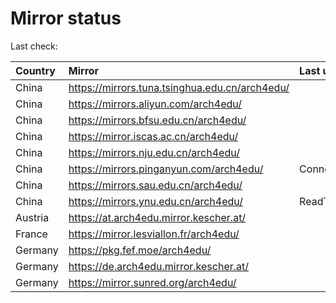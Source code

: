 <script src="./time.js"></script>
# Mirror status
Last check: <script type="text/javascript">localize(1679689186.915456);</script>

|Country|Mirror|Last update|
|:------|:-----|:----------|
|China|https://mirrors.tuna.tsinghua.edu.cn/arch4edu/|<script type="text/javascript">localize(1679682649);</script>|
|China|https://mirrors.aliyun.com/arch4edu/|<script type="text/javascript">localize(1679553190);</script>|
|China|https://mirrors.bfsu.edu.cn/arch4edu/|<script type="text/javascript">localize(1679644604);</script>|
|China|https://mirror.iscas.ac.cn/arch4edu/|<script type="text/javascript">localize(1679644604);</script>|
|China|https://mirrors.nju.edu.cn/arch4edu/|<script type="text/javascript">localize(1679644604);</script>|
|China|https://mirrors.pinganyun.com/arch4edu/|ConnectionError|
|China|https://mirrors.sau.edu.cn/arch4edu/|<script type="text/javascript">localize(1673850842);</script>|
|China|https://mirrors.ynu.edu.cn/arch4edu/|ReadTimeout|
|Austria|https://at.arch4edu.mirror.kescher.at/|<script type="text/javascript">localize(1679644604);</script>|
|France|https://mirror.lesviallon.fr/arch4edu/|<script type="text/javascript">localize(1679644604);</script>|
|Germany|https://pkg.fef.moe/arch4edu/|<script type="text/javascript">localize(1679644604);</script>|
|Germany|https://de.arch4edu.mirror.kescher.at/|<script type="text/javascript">localize(1679644604);</script>|
|Germany|https://mirror.sunred.org/arch4edu/|<script type="text/javascript">localize(1679644604);</script>|

<script src="./tablefilter/tablefilter.js"></script>
<script src="./table.js"></script>